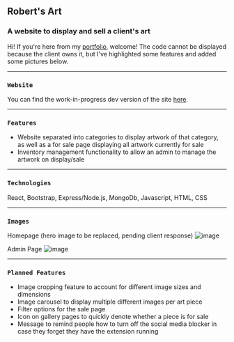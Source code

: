 ## Robert's Art

### A website to display and sell a client's art

Hi! If you're here from my [portfolio](https://alan-deng.github.io/portfolio-site/), welcome!
The code cannot be displayed because the client owns it, but I've highlighted some features and added some pictures below.

-------------------------------
### `Website`

You can find the work-in-progress dev version of the site [here](https://roberts-art-dev.surge.sh/).

------------------------------
### `Features`

- Website separated into categories to display artwork of that category, as well as a for sale page displaying all artwork currently for sale
- Inventory management functionality to allow an admin to manage the artwork on display/sale


-------------------------------
### `Technologies`

React, Bootstrap, Express/Node.js, MongoDb, Javascript, HTML, CSS

-------------------------------
### `Images`

Homepage (hero image to be replaced, pending client response)
![image](https://user-images.githubusercontent.com/32584355/137556343-b81dbc42-8d13-4dc4-8358-8e73b028286c.png)

Admin Page
![image](https://user-images.githubusercontent.com/32584355/137556451-4e33587e-3aa3-47d6-b591-329547a13668.png)

-------------------------------
### `Planned Features`

- Image cropping feature to account for different image sizes and dimensions  
- Image carousel to display multiple different images per art piece
- Filter options for the sale page
- Icon on gallery pages to quickly denote whether a piece is for sale
- Message to remind people how to turn off the social media blocker in case they forget they have the extension running
